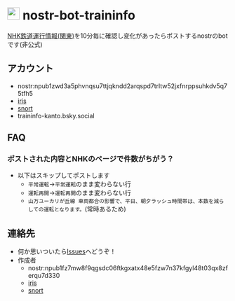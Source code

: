 # <img src="https://utubo.github.io/nostr-bot-traininfo/img/area04.svg" style="height:1em"> nostr-bot-traininfo

[NHK鉄道運行情報(関東)](https://www3.nhk.or.jp/news/traffic/kanto/)を10分毎に確認し変化があったらポストするnostrのbotです(非公式)

## アカウント
- nostr:npub1zwd3a5phvnqsu7ttjqkndd2arqspd7trltw52jxfnrppsuhkdv5q75tfh5
- [iris](https://iris.to/npub1zwd3a5phvnqsu7ttjqkndd2arqspd7trltw52jxfnrppsuhkdv5q75tfh5)
- [snort](http://snort.social/p/npub1zwd3a5phvnqsu7ttjqkndd2arqspd7trltw52jxfnrppsuhkdv5q75tfh5)
- traininfo-kanto.bsky.social


## FAQ

### ポストされた内容とNHKのページで件数がちがう？
- 以下はスキップしてポストします
  - `平常運転`→`平常運転`のまま変わらない行
  - `運転再開`→`運転再開`のまま変わらない行
  - `山万ユーカリが丘線 車両都合の影響で、平日、朝夕ラッシュ時間帯は、本数を減らしての運転となります。`(常時あるため)


## 連絡先
- 何か思いついたら[Issues](https://github.com/utubo/nostr-bot-traininfo/issues)へどうぞ！
- 作成者
  - nostr:npub1fz7mw8f9qgsdc06ftkgxatx48e5fzw7n37kfgyl48t03qx8zferqu7d330
  - [iris](https://iris.to/npub1fz7mw8f9qgsdc06ftkgxatx48e5fzw7n37kfgyl48t03qx8zferqu7d330)
  - [snort](http://snort.social/p/npub1fz7mw8f9qgsdc06ftkgxatx48e5fzw7n37kfgyl48t03qx8zferqu7d330)

